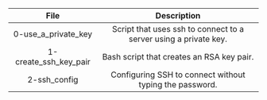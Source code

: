 |                  File                                    |                     Description                     |
| :-----------------------------------------: |  :-----------------------------------------------:  |
|    0-use_a_private_key                |  Script that uses ssh to connect to a server using a private key.  |
|    1-create_ssh_key_pair              |  Bash script that creates an RSA key pair.  |
|    2-ssh_config                       |  Configuring SSH to connect without typing the password.  |
